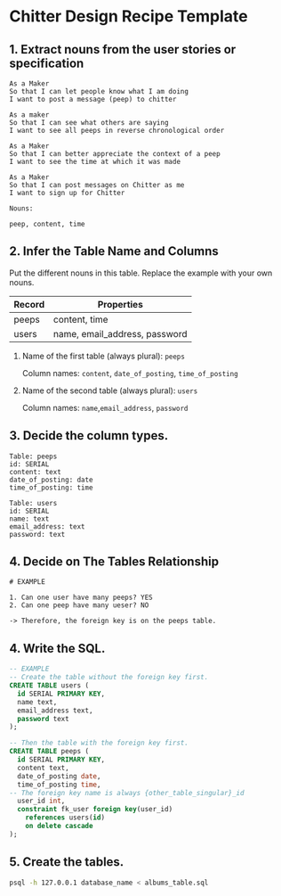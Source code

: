 # Chitter Design Recipe Template

## 1. Extract nouns from the user stories or specification

```
As a Maker
So that I can let people know what I am doing  
I want to post a message (peep) to chitter

As a maker
So that I can see what others are saying  
I want to see all peeps in reverse chronological order

As a Maker
So that I can better appreciate the context of a peep
I want to see the time at which it was made

As a Maker
So that I can post messages on Chitter as me
I want to sign up for Chitter
```

```
Nouns:

peep, content, time
```

## 2. Infer the Table Name and Columns

Put the different nouns in this table. Replace the example with your own nouns.

| Record                | Properties          |
| --------------------- | ------------------  |
| peeps                 | content, time
| users                 | name, email_address, password

1. Name of the first table (always plural): `peeps` 

    Column names: `content`, `date_of_posting`, `time_of_posting`

2. Name of the second table (always plural): `users` 

    Column names: `name`,`email_address`, `password`

## 3. Decide the column types.

```
Table: peeps
id: SERIAL
content: text
date_of_posting: date
time_of_posting: time

Table: users
id: SERIAL
name: text
email_address: text
password: text
```

## 4. Decide on The Tables Relationship
```
# EXAMPLE

1. Can one user have many peeps? YES
2. Can one peep have many ueser? NO

-> Therefore, the foreign key is on the peeps table.
```

## 4. Write the SQL.

```sql
-- EXAMPLE
-- Create the table without the foreign key first.
CREATE TABLE users (
  id SERIAL PRIMARY KEY,
  name text,
  email_address text,
  password text
);

-- Then the table with the foreign key first.
CREATE TABLE peeps (
  id SERIAL PRIMARY KEY,
  content text,
  date_of_posting date,
  time_of_posting time,
-- The foreign key name is always {other_table_singular}_id
  user_id int,
  constraint fk_user foreign key(user_id)
    references users(id)
    on delete cascade
);

```

## 5. Create the tables.

```bash
psql -h 127.0.0.1 database_name < albums_table.sql
```